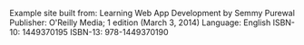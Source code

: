 Example site built from:
Learning Web App Development by Semmy Purewal
Publisher: O'Reilly Media; 1 edition (March 3, 2014)
Language: English
ISBN-10: 1449370195
ISBN-13: 978-1449370190
